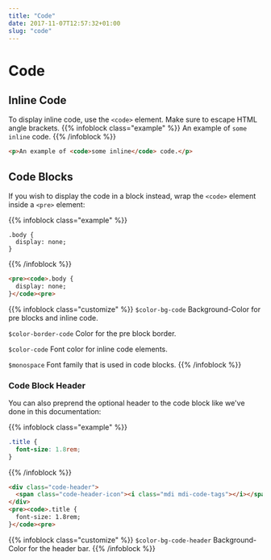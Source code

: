 ```yaml
---
title: "Code"
date: 2017-11-07T12:57:32+01:00
slug: "code"
---
```


# Code

## Inline Code

To display inline code, use the `<code>` element. Make sure to escape HTML angle brackets.
{{% infoblock class="example" %}}
An example of `some inline` code.
{{% /infoblock %}}

```html
<p>An example of <code>some inline</code> code.</p>
```

## Code Blocks

If you wish to display the code in a block instead, wrap the `<code>` element inside a `<pre>` element:

{{% infoblock class="example" %}}
```
.body {
  display: none;
}
```
{{% /infoblock %}}

```html
<pre><code>.body {
  display: none;
}</code><pre>
```

{{% infoblock class="customize" %}}
`$color-bg-code` Background-Color for pre blocks and inline code.

`$color-border-code` Color for the pre block border.

`$color-code` Font color for inline code elements.

`$monospace` Font family that is used in code blocks.
{{% /infoblock %}}

### Code Block Header

You can also preprend the optional header to the code block like we've done in this documentation:

{{% infoblock class="example" %}}
```css
.title {
  font-size: 1.8rem;
}
```
{{% /infoblock %}}

```html
<div class="code-header">
  <span class="code-header-icon"><i class="mdi mdi-code-tags"></i></span>
</div>
<pre><code>.title {
  font-size: 1.8rem;
}</code><pre>
```

{{% infoblock class="customize" %}}
`$color-bg-code-header` Background-Color for the header bar.
{{% /infoblock %}}

